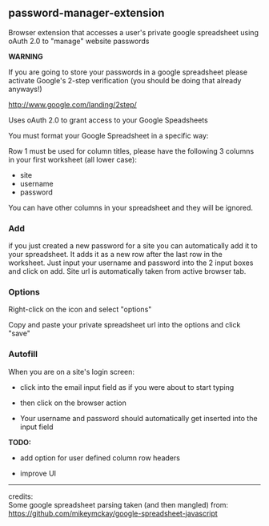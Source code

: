 password-manager-extension
--------------------------

Browser extension that accesses a user's private google spreadsheet using oAuth 2.0 to "manage" website passwords

**WARNING**

If you are going to store your passwords in a google spreadsheet please activate Google's 2-step verification (you should be doing that already anyways!)

http://www.google.com/landing/2step/

Uses oAuth 2.0 to grant access to your Google Speadsheets

You must format your Google Spreadsheet in a specific way:

  Row 1 must be used for column titles, please have the following 3 columns in your first worksheet (all lower case):
  * site
  * username
  * password

You can have other columns in your spreadsheet and they will be ignored.  

### Add

if you just created a new password for a site you can automatically add it to your spreadsheet.  It adds it as a new row after the last row in the worksheet.  Just input your username and password into the 2 input boxes and click on add.  Site url is automatically taken from active browser tab.


### Options

Right-click on the icon and select "options"

Copy and paste your private spreadsheet url into the options and click "save"

### Autofill

  When you are on a site's login screen:

  * click into the email input field as if you were about to start typing

  * then click on the browser action 

  * Your username and password should automatically get inserted into the input field

**TODO:**

* add option for user defined column row headers

* improve UI

----

credits:  
Some google spreadsheet parsing taken (and then mangled) from:  
https://github.com/mikeymckay/google-spreadsheet-javascript
